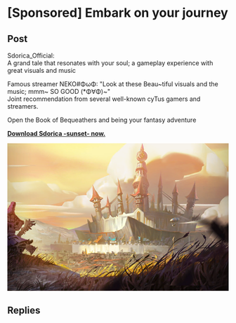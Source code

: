 # [Sponsored] Embark on your journey
## Post
Sdorica_Official:<br>
A grand tale that resonates with your soul; a gameplay experience with great visuals and music

Famous streamer NEKO\#ΦωΦ: "Look at these Beau~tiful visuals and the music; mmm~ SO GOOD (\*Φ∀Φ)~"<br>
Joint recommendation from several well-known cyTus gamers and streamers.

Open the Book of Bequeathers and being your fantasy adventure

[**Download Sdorica -sunset- now.**](https://app.adjust.com/h0g17k)

![o4201.png](./attachments/o4201.png)
## Replies
